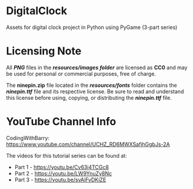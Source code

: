 # DigitalClock
Assets for digital clock project in Python using PyGame (3-part series)

# Licensing Note
All ***PNG*** files in the ***resources/images folder*** are licensed as **CC0** and may be used for personal or commercial purposes, free of charge. 

The **ninepin.zip** file located in the ***resources/fonts*** folder contains the ***ninepin.ttf*** file and its respective license. Be sure to read and understand this license before using, copying, or distributing the ***ninepin.ttf*** file.

# YouTube Channel Info
CodingWithBarry: https://www.youtube.com/channel/UCHZ_RD6MWXSafjhGgbJs-2A

The videos for this tutorial series can be found at:
* Part 1 - https://youtu.be/Cv63j4TCGc8
* Part 2 - https://youtu.be/LW9YnuZy8Nc
* Part 3 - https://youtu.be/svAiFvDKiZE
